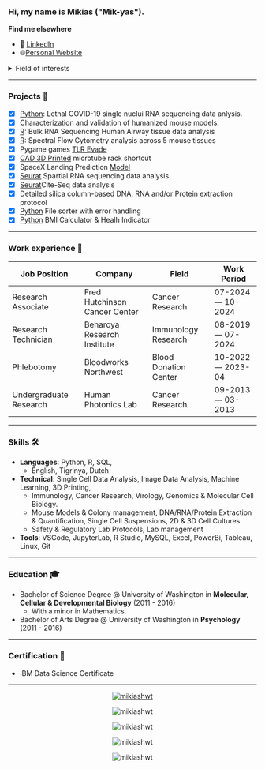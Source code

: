 <!--

- 👋 Hi, I’m Mikias Woldetensae. 
- 👀 I’m interested in Health and Biology. More specifically, I am interested in the tools that help us learn more about those fields. 
- 🌱 I’m currently honing my skills in Data Science. In my spare time, I'm desigining and 3D printing educational tools for Biology courses. 
- 📫 How to reach through [Linkedin](https://www.linkedin.com/in/mikiashwt/)
- 😄 Pronouns: He/Him
- ⚡ Fun fact: I can whistle 7 different ways. 

# Check out my [Personal Website](https://www.mikiashwt.com/)

Projects to be shared
- Lethal COVID-19 single nuclui RNA sequencing data anlysis. 
- Characterization and validation of humanized mouse models.
- Bulk RNA Sequencing data analysis
- Flow Cytometry data generation and analysis
- Spartial sequencing data analysis
- Cite-Seq data analysis
- Statistical models for single cell (flow cytometry, scRNA) data analysis
- Model fitting & validation
- Detailed silica column-based DNA, RNA and/or Protein extraction protocol
- Arduino projects
- RaspberryPi projects
- Pygame games (Flappy bird, Pong)
- 3D printing projects
- DIVA experimental template metadata-autopopulate
- 3D printed microtube rack

<hr />

-->

### Hi, my name is Mikias ("Mik-yas").

**Find me elsewhere**

- :link: [LinkedIn](https://www.linkedin.com/in/dayyass/) 
- :globe_with_meridians:[Personal Website](https://www.mikiashwt.com/)

<details>
<summary>Field of interests</summary>

- Machine Learning
- Data Science
- Transcriptome & Proteome Sequencing
- Immunology
- Cancer Research
 
</details>


<!-- **Curriculum Vitae**: [cv.pdf]() -->
<hr/>

### Projects 🐾
- [x] [Python](https://github.com/MikiasHWT/scRNA_Lethal_Covid19_Analysis/blob/main/scRNA_Lethal_Covid19_Analysis.ipynb): Lethal COVID-19 single nuclui RNA sequencing data anlysis. 
- [x] Characterization and validation of humanized mouse models.
- [x] [R](https://www.mikiashwt.com/ProjectTwo/airway_GSE52778.html): Bulk RNA Sequencing Human Airway tissue data analysis
- [x] [R](https://www.mikiashwt.com/ProjectTwo/PostQC_OMIP095.html): Spectral Flow Cytometry analysis across 5 mouse tissues
- [x] Pygame games [TLR Evade](https://github.com/MikiasHWT/Python-pygame/blob/main/TLR_Evade.py)
- [x] [CAD 3D Printed](https://www.thingiverse.com/thing:6573903) microtube rack shortcut 
- [x] SpaceX Landing Prediction [Model](https://github.com/MikiasHWT/ibm_cert/blob/main/SpaceX_Landing_Prediction.ipynb)
- [x] [Seurat](https://github.com/MikiasHWT/R-Spatial-Seq/blob/main/Sequencing_Based.Rmd) Spartial RNA sequencing data analysis
- [x] [Seurat](https://github.com/MikiasHWT/R-scRNA-Seq/blob/main/MultiModal_Practice.Rmd)Cite-Seq data analysis
- [x] Detailed silica column-based DNA, RNA and/or Protein extraction protocol
- [x] [Python](https://github.com/MikiasHWT/Python/blob/main/File_Sorter.ipynb) File sorter with error handling
- [x] [Python](https://github.com/MikiasHWT/Python/blob/main/BMI_Calculator.ipynb) BMI Calculator & Healh Indicator
<hr/>

### Work experience 👔
| Job Position                  | Company                        | Field                         | Work Period       |
| ----------------------------- | ------------------------------ | ----------------------------- | ----------------- |
| Research Associate            | Fred Hutchinson Cancer Center  | Cancer Research               | 07-2024 — 10-2024 |
| Research Technician           | Benaroya Research Institute    | Immunology Research           | 08-2019 — 07-2024 |
| Phlebotomy                    | Bloodworks Northwest           | Blood Donation Center         | 10-2022 — 2023-04 |
| Undergraduate Research        | Human Photonics Lab            | Cancer Research               | 09-2013 — 03-2013 |
<hr/>

### Skills 🛠️
- **Languages**: Python, R, SQL, 
  - English, Tigrinya, Dutch
- **Technical**: Single Cell Data Analysis, Image Data Analysis, Machine Learning, 3D Printing, 
  - Immunology, Cancer Research, Virology, Genomics & Molecular Cell Biology. 
  - Mouse Models & Colony management, DNA/RNA/Protein Extraction & Quantification, Single Cell Suspensions, 2D & 3D Cell Cultures
  - Safety & Regulatory Lab Protocols, Lab management
- **Tools**: VSCode, JupyterLab, R Studio, MySQL, Excel, PowerBi, Tableau, Linux, Git
<hr/>

### Education 🎓
- Bachelor of Science Degree @ University of Washington in **Molecular, Cellular & Developmental Biology** (2011 - 2016)
  - With a minor in Mathematics. 
- Bachelor of Arts Degree @ University of Washington in **Psychology** (2011 - 2016)
<hr/>

### Certification :scroll:
- IBM Data Science Certificate
 <hr/>
 
<!-- 


### Certifications 📜
- [Practical Reinforcement Learning (with honors)](https://www.coursera.org/account/accomplishments/certificate/AUVVSHZFH7XZ) @ Coursera
- [Introduction to Deep Learning (with honors)](https://www.coursera.org/account/accomplishments/certificate/D4VMH74AJHHK) @ Coursera
- [Bayesian Methods for Machine Learning (with honors)](https://www.coursera.org/account/accomplishments/certificate/5R62SGB3G6GF) @ Coursera
- [Hadoop. System for processing large amounts of data](https://stepik.org/cert/166893) @ Stepik
  

### Conference participation 📈
- IX International Scientific and Practical [Conference](https://it-mm.rea.ru/eng) named after A.I. Kitov "Information Technologies and Mathematical Methods in Economics and Management"
- Deep and Machine Learning methods for document clustering and classification [tutorial](https://indico-hlit.jinr.ru/event/146/overview) in frames of The XXIII International Scientific [Conference](https://indico.jinr.ru/event/756) of Young Scientists and Specialists (AYSS-2019) 


### Achievements 🏆
- Key contributor to [GigaChat](https://habr.com/ru/companies/sberbank/articles/730108/): Russian [most advanced](https://habr.com/ru/companies/sberdevices/articles/790470/) LLM
- 500+ stars on GitHub and [10 packages](https://pypi.org/user/dayyass/) in **PyPI** with [38k+](https://pepy.tech) downloads
- Contributor to **PyTorch**, **Scikit-Learn**, **SciPy**
- Open Data Science **Best Contributor 2020**

-->

<!-- Github Trophies -->
<p align="center"> <a href="https://github.com/ryo-ma/github-profile-trophy"><img
                        src="https://github-profile-trophy.vercel.app/?username=mikiashwt&theme=onedark"
                        alt="mikiashwt" /></a> </p>


<!-- View counter -->
<p align="center"> <img
                src="https://komarev.com/ghpvc/?username=mikiashwt&label=Profile%20views&color=0e75b6&style=flat"
                alt="mikiashwt" /> </p>

<!-- Github most used languages-->
<p align="center"><img
                src="https://github-readme-stats.vercel.app/api/top-langs?username=mikiashwt&show_icons=true&locale=en&layout=compact"
                alt="mikiashwt" /></p>

<!-- Github Stats -->
<p align="center"><img src="https://github-readme-stats.vercel.app/api?username=mikiashwt&show_icons=true&locale=en"
                alt="mikiashwt" />
</p>

<p align="center"><img src="https://github-readme-streak-stats.herokuapp.com/?user=mikiashwt&" alt="mikiashwt" />
</p>


<!---
MikiasHWT/MikiasHWT is a ✨ special ✨ repository because its `README.md` (this file) appears on your GitHub profile.
You can click the Preview link to take a look at your changes.
--->
